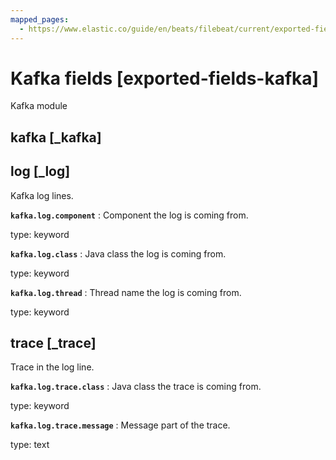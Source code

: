 ```yaml
---
mapped_pages:
  - https://www.elastic.co/guide/en/beats/filebeat/current/exported-fields-kafka.html
---
```


# Kafka fields [exported-fields-kafka]

Kafka module

## kafka [_kafka]



## log [_log]

Kafka log lines.

**`kafka.log.component`**
:   Component the log is coming from.

type: keyword


**`kafka.log.class`**
:   Java class the log is coming from.

type: keyword


**`kafka.log.thread`**
:   Thread name the log is coming from.

type: keyword


## trace [_trace]

Trace in the log line.

**`kafka.log.trace.class`**
:   Java class the trace is coming from.

type: keyword


**`kafka.log.trace.message`**
:   Message part of the trace.

type: text


